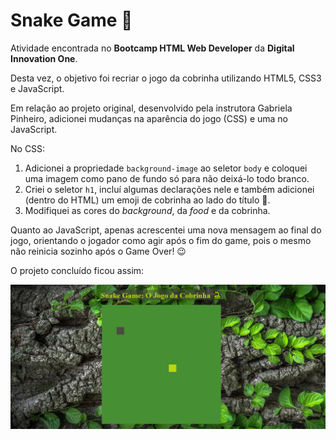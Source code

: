 <h1>Snake Game &#x1F40D</h1>

<p>Atividade encontrada no <strong>Bootcamp HTML Web Developer</strong> da <strong>Digital Innovation One</strong>.</p>

<p>Desta vez, o objetivo foi recriar o jogo da cobrinha utilizando HTML5, CSS3 e JavaScript.</p>

<p>Em relação ao projeto original, desenvolvido pela instrutora Gabriela Pinheiro, adicionei mudanças na aparência do jogo (CSS) e uma no JavaScript.</p>

<p>No CSS:</p>

<ol>
  <li>Adicionei a propriedade <code>background-image</code> ao seletor <code>body</code> e coloquei uma imagem como pano de fundo só para não deixá-lo todo branco.</li>
  <li>Criei o seletor <code>h1</code>, incluí algumas declarações nele e também adicionei (dentro do HTML) um emoji de cobrinha ao lado do título &#x1F40D.</li>
  <li>Modifiquei as cores do <em>background</em>, da <em>food</em> e da cobrinha.</li>
</ol>

<p>Quanto ao JavaScript, apenas acrescentei uma nova mensagem ao final do jogo, orientando o jogador como agir após o fim do game, pois o mesmo não reinicia sozinho após o Game Over! &#x1F609</p>

O projeto concluído ficou assim:

<img src="assets/captura-de-tela.png" alt="Folhas verdes sobre raízes e pedras">
